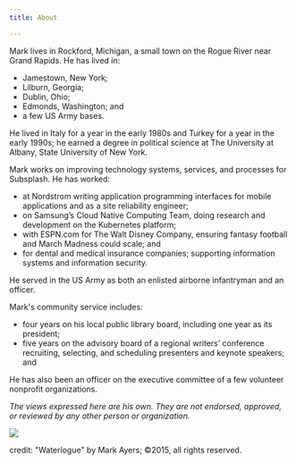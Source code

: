 ```yaml
---
title: About

---
```

Mark lives in Rockford, Michigan, a small town on the Rogue River near Grand Rapids. He has lived in:

* Jamestown, New York;
* Lilburn, Georgia;
* Dublin, Ohio;
* Edmonds, Washington; and
* a few US Army bases.

He lived in Italy for a year in the early 1980s and Turkey for a year in the early 1990s; he earned a degree in political science at The University at Albany, State University of New York.

Mark works on improving technology systems, services, and processes for Subsplash. He has worked:

* at Nordstrom writing application programming interfaces for mobile applications and as a site reliability engineer;
* on Samsung’s Cloud Native Computing Team, doing research and development on the Kubernetes platform;
* with ESPN.com for The Walt Disney Company, ensuring fantasy football and March Madness could scale; and
* for dental and medical insurance companies; supporting information systems and information security.

He served in the US Army as both an enlisted airborne infantryman and an officer.

Mark's community service includes:

* four years on his local public library board, including one year as its president;
* five years on the advisory board of a regional writers’ conference recruiting, selecting, and scheduling presenters and keynote speakers; and

He has also been an officer on the executive committee of a few volunteer nonprofit organizations.

_The views expressed here are his own. They are not endorsed, approved, or reviewed by any other person or organization._

![](/media/waterlogue.jpg)

credit: "Waterlogue" by Mark Ayers; ©2015, all rights reserved.